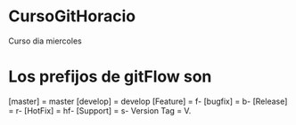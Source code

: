 # CursoGitHoracio
Curso dia miercoles

# Los prefijos de gitFlow son
[master] = master
[develop] = develop
[Feature] = f-
[bugfix] = b-
[Release] = r-
[HotFix] = hf-
[Support] = s-
Version Tag = V.